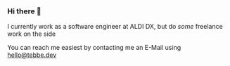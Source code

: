 ### Hi there 👋

I currently work as a software engineer at ALDI DX, but do _some_ freelance work on the side

You can reach me easiest by contacting me an E-Mail using hello@tebbe.dev

